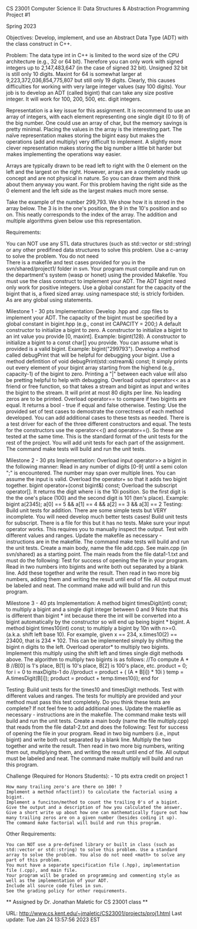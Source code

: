 CS 23001 Computer Science II: Data Structures & Abstraction
Programming Project #1

Spring 2023

Objectives:
Develop, implement, and use an Abstract Data Type (ADT) with the class construct in C++.

Problem:
The data type int in C++ is limited to the word size of the CPU architecture (e.g., 32 or 64 bit). Therefore you can only work with signed integers up to 2,147,483,647 (in the case of signed 32 bit). Unsigned 32 bit is still only 10 digits. Maxint for 64 is somewhat larger at 9,223,372,036,854,775,807 but still only 19 digits. Clearly, this causes difficulties for working with very large integer values (say 100 digits). Your job is to develop an ADT (called bigint) that can take any size postive integer. It will work for 100, 200, 500, etc. digit integers.

Representation is a key issue for this assignment. It is recommend to use an array of integers, with each element representing one single digit (0 to 9) of the big number. One could use an array of char, but the memory savings is pretty minimal. Placing the values in the array is the interesting part. The naïve representation makes storing the bigint easy but makes the operations (add and multiply) very difficult to implement. A slightly more clever representation makes storing the big number a little bit harder but makes implementing the operations way easier.

Arrays are typically drawn to be read left to right with the 0 element on the left and the largest on the right. However, arrays are a completely made up concept and are not physical in nature. So you can draw them and think about them anyway you want. For this problem having the right side as the 0 element and the left side as the largest makes much more sense.

Take the example of the number 299,793. We show how it is stored in the array below. The 3 is in the one's position, the 9 in the 10's position and so on. This neatly corresponds to the index of the array. The addition and multiple algorithms given below use this representation.

Requirements:

You can NOT use any STL data structures (such as std::vector or std::string) or any other predifined data structures to solve this problem. Use a      c-array to solve the problem. You do not need <math> to solve any part of this problem.
In your svn folder, name the folder for this project bigint.                                              
There is a makefile and test cases provided for you in the svn/shared/project1/ folder in svn.
Your program must compile and run on the department's system (wasp or honet) using the provided Makefile.
You must use the class construct to implement your ADT.
The ADT bigint need only work for positive integers.
Use a global constant for the capacity of the bigint that is, a fixed sized array.
using namespace std; is stricly forbiden. As are any global using statements.

Milestone 1 - 30 pts
        Implementation:
            Develop .hpp and .cpp files to implement your ADT.
            The capacity of the bigint must be specified by a global constant in bigint.hpp (e.g., const int CAPACITY = 200;)
            A default constructor to initialize a bigint to zero.
            A constructor to initialize a bigint to an int value you provide [0, maxint]. Example: bigint(128).
            A constructor to initialize a bigint to a const char[] you provide. You can assume what is provided is a valid bigint. Example: bigint("299793").
            Develop a method called debugPrint that will be helpful for debugging your bigint. Use a method defintition of void debugPrint(std::ostream&) const; It simply prints out every element of your bigint array starting from the highend (e.g., capacity-1) of the bigint to zero. Printing a "|" between each value will also be pretting helpful to help with debugging.
            Overload output operator<< as a friend or free function, so that takes a stream and bigint as input and writes the bigint to the stream. It will print at most 80 digits per line. No leading zeros are to be printed.
            Overload operator== to compare if two bigints are equal. It returns a bool - true if equal and false otherwise.
        Testing:
            Use the provided set of test cases to demostrate the correctness of each method developed. You can add additional cases to these tests as needed.
            There is a test driver for each of the three different constructors and equal. The tests for the constructors use the operator<<() and operator==(). So these are tested at the same time.
            This is the standard format of the unit tests for the rest of the project.
            You will add unit tests for each part of the assignment.
            The command make tests will build and run the unit tests.

Milestone 2 - 30 pts
        Implementation:
            Overload input operator>> a bigint in the following manner: Read in any number of digits [0-9] until a semi colon ";" is encountered. The number may span over multiple lines. You can assume the input is valid.
            Overload the operator+ so that it adds two bigint together. bigint operator+(const bigint&) const;
            Overload the subscript operator[]. It returns the digit where i is the 10i position. So the first digit is the the one's place (100) and the second digit is 101 (ten's place). Example: bigint a(2345); a[0] == 5 && a[1] == 4 && a[2] == 3 && a[3] == 2
        Testing:
            Build unit tests for addition. There are some simple tests but VERY incomplete. You will need develop much better tests cases!
            Build unit tests for subscript. There is a file for this but it has no tests.
            Make sure your input operator works. This requires you to manually inspect the output. Test with different values and ranges.
            Update the makefile as necessary - instructions are in the makefile.
            The command make tests will build and run the unit tests.
            Create a main body, name the file add.cpp. See main.cpp (in svn/shared) as a starting point. The main reads from the file data1-1.txt and must do the following:
                Test for success of opening the file in your program.
                Read in two numbers into bigints and write both out separated by a blank line.
                Add these together and write the result.
                Then read in two more big numbers, adding them and writing the result until end of file.
                All output must be labeled and neat.
                The command make add will build and run this program.

Milestone 3 - 40 pts
        Implementation:
            A method bigint timesDigit(int) const; to multiply a bigint and a single digit integer between 0 and 9 Note that this is different than bigint * int because there the int will be converted into a bigint automatically by the constructor so will end up being bigint * bigint.
            A method bigint times10(int) const; to multiply a bigint by 10n with n>=0. (a.k.a. shift left base 10). For example, given x == 234, x.times10(2) == 23400, that is 234 * 102. This can be implemented simply by shifting the bigint n digits to the left.
            Overload operator* to multiply two bigints. Implement this multiply using the shift left and times single digit methods above. The algorithm to multiply two bigints is as follows:
                //To compute A * B
                //B[0] is 1's place, B[1] is 10's place, B[2] is 100's place, etc.
                product = 0;
                for i = 0 to maxDigits-1 do
                    //product = product + ( (A * B[i]) * 10i )
                    temp = A.timesDigit(B[i]);
                    product = product + temp.times10(i);
                end for
           
Testing:
            Build unit tests for the times10 and timesDigit methods.
            Test with different values and ranges.
            The tests for multiply are provided and your method must pass this test completely.
            Do you think these tests are complete? If not feel free to add additional ones.
            Update the makefile as necessary - instructions are in the makefile.
            The command make tests will build and run the unit tests.
            Create a main body (name the file multiply.cpp) that reads from the file data1-2.txt and does the following:
                Test for success of opening the file in your program.
                Read in two big numbers (i.e., input bigint) and write both out separated by a blank line.
                Multiply the two together and write the result.
                Then read in two more big numbers, writing them out, multiplying them, and writing the result until end of file.
                All output must be labeled and neat.
                The command make multiply will build and run this program.

Challenge (Required for Honors Students): - 10 pts extra credit on project 1

    How many trailing zero's are there on 100! ?
    Implement a method nfact(int)) to calculate the factorial using a bigint.
    Implement a funciton/method to count the trailing 0's of a bigint. Give the output and a description of how you calculated the answer.
    Give a short write up about how one can mathematically figure out how many trailing zeros are on a given number (besides coding it up).
    The command make factorial will build and run this program.

Other Requirements:

    You can NOT use a pre-defined library or built in class (such as std::vector or std::string) to solve this problem. Use a standard array to solve the problem. You also do not need <math> to solve any part of this problem.
    You must have a separate specification file (.hpp), implementation file (.cpp), and main file.
    Your program will be graded on programming and commenting style as well as the implementation of your ADT.
    Include all source code files in svn.
    See the grading policy for other requirements.

** Assigned by Dr. Jonathan Maletic for CS 23001 class **

URL: http://www.cs.kent.edu/~jmaletic/CS23001/projects/proj1.html
Last update: Tue Jan 24 13:57:56 2023 EST 
